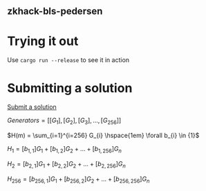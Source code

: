 zkhack-bls-pedersen
-------------------

Trying it out
=============

Use `cargo run --release` to see it in action

Submitting a solution
=====================

[Submit a solution](https://xng1lsio92y.typeform.com/to/oUdQXKMW)


$Generators = [[G_{1}], [G_{2}], [G_{3}], ..., [G_{256}]]$


$H(m) = \sum_{i=1}^{i=256} G_{i} \hspace{1em} \forall b_{i} \in {1}$


$H_{1} = [b_{1,1}]G_{1} + [b_{1,2}]G_{2} + ... + [b_{1,256}]G_{n}$

$H_{2} = [b_{2,1}]G_{1} + [b_{2,2}]G_{2} + ... + [b_{2,256}]G_{n}$

$H_{256} = [b_{256,1}]G_{1} + [b_{256,2}]G_{2} + ... + [b_{256,256}]G_{n}$